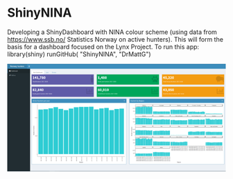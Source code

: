 # ShinyNINA
Developing a ShinyDashboard with NINA colour scheme (using data from https://www.ssb.no/ Statistics Norway on active hunters). This will form the basis for a dashboard focused on the Lynx Project.
To run this app:
library(shiny)
runGitHub( "ShinyNINA", "DrMattG")


![](screenshot.png)

